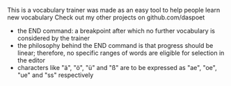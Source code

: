 This is a vocabulary trainer was made as an easy tool to help people learn new vocabulary
Check out my other projects on github.com/daspoet

- the END command: a breakpoint after which no further vocabulary is considered by the trainer
- the philosophy behind the END command is that progress should be linear; therefore, no specific ranges of words are
  eligible for selection in the editor
- characters like "ä", "ö", "ü" and "ß" are to be expressed as "ae", "oe", "ue" and "ss" respectively
